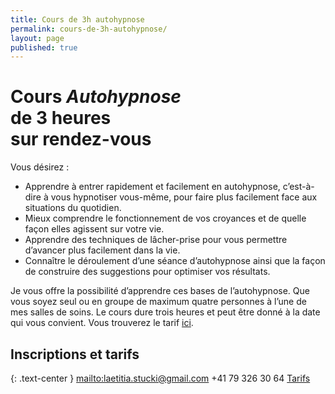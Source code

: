 ```yaml
---
title: Cours de 3h autohypnose
permalink: cours-de-3h-autohypnose/
layout: page
published: true
---
```



# Cours *Autohypnose*<br/>de 3 heures<br/>sur rendez-vous

Vous désirez :

- Apprendre à entrer rapidement et facilement en autohypnose, c’est-à-dire à vous hypnotiser vous-même, pour faire plus facilement face aux situations du quotidien.
- Mieux comprendre le fonctionnement de vos croyances et de quelle façon elles agissent sur votre vie.
- Apprendre des techniques de lâcher-prise pour vous permettre d’avancer plus facilement dans la vie.
- Connaître le déroulement d’une séance d’autohypnose ainsi que la façon de construire des suggestions pour optimiser vos résultats.

Je vous offre la possibilité d’apprendre ces bases de l’autohypnose. Que vous soyez seul ou en groupe de maximum quatre personnes à l’une de mes salles de soins. Le cours dure trois heures et peut être donné à la date qui vous convient. Vous trouverez le tarif [ici](http://laetitia-stucki.ch/tarifs/).


## Inscriptions et tarifs

{: .text-center }
<mailto:laetitia.stucki@gmail.com>
<i class="fa fa-mobile"></i> +41 79 326 30 64
[Tarifs](http://laetitia-stucki.ch/tarifs/)
